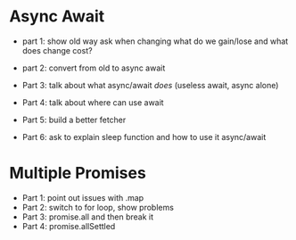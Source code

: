 # Async Await

- part 1: show old way ask when changing what do we gain/lose and what does change cost?

- part 2: convert from old to async await

- Part 3: talk about what async/await *does* (useless await, async alone)

- Part 4: talk about where can use await

- Part 5: build a better fetcher

- Part 6: ask to explain sleep function and how to use it async/await

# Multiple Promises
- Part 1: point out issues with .map
- Part 2: switch to for loop, show problems
- Part 3: promise.all and then break it
- Part 4: promise.allSettled

